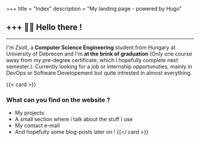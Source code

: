 +++
title = "Index"
description = "My landing page - powered by Hugo"

+++
🧑‍💻 Hello there ! 
---
---  


I'm Zsolt, a **Computer Science Engineering** student from Hungary at University of Debrecen and I'm **at the brink of graduation** (Only one course away from my pre-degree certificate, which I hopefully complete next semester.). Currently looking for a job or internship opportunuties, mainly in DevOps or Software Developement but quite intrested in almost everything.


{{< card >}}
### What can you find on the website ?

* My projects
* A small section where i talk about the stuff I use
* My contact e-mail
* And hopefully some blog-posts later on !
{{</ card >}}